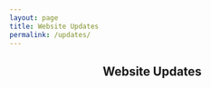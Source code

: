 ```yaml
---
layout: page
title: Website Updates
permalink: /updates/
---
```


<center> <h2> Website Updates </h2> </center>

